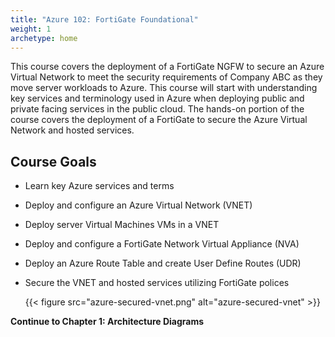 ```yaml
---
title: "Azure 102: FortiGate Foundational"
weight: 1
archetype: home
---
```


This course covers the deployment of a FortiGate NGFW to secure an Azure Virtual Network to meet the security requirements of Company ABC as they move server workloads to Azure.  This course will start with understanding key services and terminology used in Azure when deploying public and private facing services in the public cloud.  The hands-on portion of the course covers the deployment of a FortiGate to secure the Azure Virtual Network and hosted services.

## Course Goals

- Learn key Azure services and terms
- Deploy and configure an Azure Virtual Network (VNET)
- Deploy server Virtual Machines VMs in a VNET
- Deploy and configure a FortiGate Network Virtual Appliance (NVA)
- Deploy an Azure Route Table and create User Define Routes (UDR)
- Secure the VNET and hosted services utilizing FortiGate polices

  {{< figure src="azure-secured-vnet.png" alt="azure-secured-vnet" >}}

**Continue to Chapter 1: Architecture Diagrams**